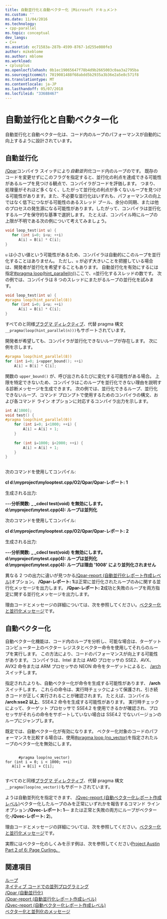 ```yaml
---
title: 自動並行化と自動ベクター化 |Microsoft ドキュメント
ms.custom: ''
ms.date: 11/04/2016
ms.technology:
- cpp-parallel
ms.topic: conceptual
dev_langs:
- C++
ms.assetid: ec71583a-287b-4599-8767-1d255e080fe3
author: mikeblome
ms.author: mblome
ms.workload:
- cplusplus
ms.openlocfilehash: 0b1ec19065647f78b4d9b2665003c0aa3a2795ba
ms.sourcegitcommit: 7019081488f68abdd5b2935a3b36e2a5e8c571f8
ms.translationtype: MT
ms.contentlocale: ja-JP
ms.lasthandoff: 05/07/2018
ms.locfileid: "33688467"
---
```

# <a name="auto-parallelization-and-auto-vectorization"></a>自動並行化と自動ベクター化
自動並行化と自動ベクター化は、コード内のループのパフォーマンスが自動的に向上するように設計されています。  
  
## <a name="auto-parallelizer"></a>自動並行化  
 [/Qpar](../build/reference/qpar-auto-parallelizer.md)コンパイラ スイッチにより*自動並列化*コード内のループのです。 既存のコードを変更せずにこのフラグを指定すると、並行化の利点を達成できる可能性があるループを見つける観点で、コンパイラがコードを評価します。 つまり、処理量がそれほど多くなく、したがって並行化の利点が多くないループを見つける可能性があります。また、不必要な並行化はいずれも、パフォーマンスの向上ではなく低下につながる可能性のあるスレッド プール、余分の同期、または他のプロセスの発生源になる可能性があります。したがって、コンパイラは並行化するループを保守的な基準で選択します。 たとえば、コンパイル時にループの上限が不明である次の例について考えてみましょう。  
  
```cpp  
void loop_test(int u) {  
   for (int i=0; i<u; ++i)  
      A[i] = B[i] * C[i];  
}  
```  
  
 `u` は小さい値という可能性があるため、コンパイラは自動的にこのループを並行化することはありません。 ただし、`u` が必ず大きいことを把握している場合は、開発者が並行化を希望することもあります。 自動並行化を有効にするには指定[#pragma loop(hint_parallel(n))](../preprocessor/loop.md)ここで、`n`並行化するスレッドの数です。 次の例では、コンパイラは 8 つのスレッドにまたがるループの並行化を試みます。  
  
```cpp  
void loop_test(int u) {  
#pragma loop(hint_parallel(8))  
   for (int i=0; i<u; ++i)  
      A[i] = B[i] * C[i];  
}  
```  
  
 すべてのと同様[プラグマ ディレクティブ](../preprocessor/pragma-directives-and-the-pragma-keyword.md)、代替 pragma 構文`__pragma(loop(hint_parallel(n)))`もサポートされています。  
  
 開発者が希望しても、コンパイラが並行化できないループが存在します。 次に例を示します。  
  
```cpp  
#pragma loop(hint_parallel(8))  
for (int i=0; i<upper_bound(); ++i)  
    A[i] = B[i] * C[i];  
```  
  
 関数の `upper_bound()` が、呼び出されるたびに変化する可能性がある場合。 上限を特定できないため、コンパイラはこのループを並行化できない理由を説明する診断メッセージを生成できます。 次の例では、並行化できるループ、並行化できないループ、コマンド プロンプトで使用するためのコンパイラの構文、および各コマンド ライン オプションに対応するコンパイラ出力を示します。  
  
```cpp  
int A[1000];  
void test() {  
#pragma loop(hint_parallel(0))  
    for (int i=0; i<1000; ++i) {  
        A[i] = A[i] + 1;  
    }  
  
    for (int i=1000; i<2000; ++i) {  
        A[i] = A[i] + 1;  
    }  
}  
  
```  
  
 次のコマンドを使用してコンパイル:  
  
 **cl d:\myproject\mylooptest.cpp/O2/Qpar/Qpar-レポート: 1**  
  
 生成される出力:  
  
 **---分析関数: _ _cdecl test(void) を無効にします。**   
 **d:\myproject\mytest.cpp(4): ループは並列化**  
  
 次のコマンドを使用してコンパイル:  
  
 **cl d:\myproject\mylooptest.cpp/O2/Qpar/Qpar-レポート: 2**  
  
 生成される出力:  
  
 **---分析関数: _ _cdecl test(void) を無効にします。**   
 **d:\myproject\mytest.cpp(4): ループは並列化**   
 **d:\myproject\mytest.cpp(4): ループは理由 '1008' により並列化されません**  
  
 異なる 2 つの出力に違いが見つかる[/Qpar-report (自動並行化レポート作成レベル)](../build/reference/qpar-report-auto-parallelizer-reporting-level.md)オプション。 **/Qpar-レポート: 1**は正常に並行化されたループのみに関する並行化メッセージを出力します。 **/Qpar-レポート: 2**成功と失敗のループを両方指定に関する並行化メッセージを出力します。  
  
 理由コードとメッセージの詳細については、次を参照してください。[ベクター化と並行化メッセージ](../error-messages/tool-errors/vectorizer-and-parallelizer-messages.md)です。  
  
## <a name="auto-vectorizer"></a>自動ベクター化  
 自動ベクター化機能は、コード内のループを分析し、可能な場合は、ターゲット コンピューター上のベクター レジスタとベクター命令を使用してそれらのループを実行します。 この方法により、コードのパフォーマンスが向上する可能性があります。 コンパイラは、Intel または AMD プロセッサの SSE2、AVX、AVX2 命令または ARM プロセッサの NEON 命令をターゲットによると、 [/arch](../build/reference/arch-minimum-cpu-architecture.md)スイッチします。  
  
 指定されたよりも、自動ベクター化が命令を生成する可能性があります、 **/arch**スイッチします。 これらの命令は、実行時チェックによって保護され、引き続きコードが正しく実行されることが確認されます。 たとえば、コンパイル **/arch:sse2 以上**、SSE4.2 命令を生成する可能性があります。 実行時チェックによって、ターゲット プロセッサで SSE4.2 を使用できるかが確認され、プロセッサがそれらの命令をサポートしていない場合は SSE4.2 でないバージョンのループにジャンプします。  
  
 既定では、自動ベクター化が有効になります。 ベクター化対象のコードのパフォーマンスを比較する場合は、使用[#pragma loop (no_vector)](../preprocessor/loop.md)を指定されたループのベクター化を無効にします。  
  
```  
  
      #pragma loop(no_vector)  
for (int i = 0; i < 1000; ++i)  
   A[i] = B[i] + C[i];  
  
```  
  
 すべてのと同様[プラグマ ディレクティブ](../preprocessor/pragma-directives-and-the-pragma-keyword.md)、代替 pragma 構文`__pragma(loop(no_vector))`もサポートされています。  
  
 ようは自動並列化を指定できます、 [/Qvec-report (自動ベクター化レポート作成レベル)](../build/reference/qvec-report-auto-vectorizer-reporting-level.md)ベクター化したループのみを正常にいずれかを報告するコマンド ライン オプション:**/Qvec-レポート: 1**— または正常と失敗の両方にループがベクター化-**/Qvec-レポート: 2**)。  
  
 理由コードとメッセージの詳細については、次を参照してください。[ベクター化と並行化メッセージ](../error-messages/tool-errors/vectorizer-and-parallelizer-messages.md)です。  
  
 実際にはベクター化のしくみを示す例は、次を参照してください[Project Austin Part 2 of 6: Page Curling。](http://blogs.msdn.com/b/vcblog/archive/2012/09/27/10348494.aspx)  
  
## <a name="see-also"></a>関連項目  
 [ループ](../preprocessor/loop.md)   
 [ネイティブ コードでの並列プログラミング](http://go.microsoft.com/fwlink/p/?linkid=263662)   
 [/Qpar (自動並行化)](../build/reference/qpar-auto-parallelizer.md)   
 [/Qpar-report (自動並行化レポート作成レベル)](../build/reference/qpar-report-auto-parallelizer-reporting-level.md)   
 [/Qvec-report (自動ベクター化レポート作成レベル)](../build/reference/qvec-report-auto-vectorizer-reporting-level.md)   
 [ベクター化と並列化のメッセージ](../error-messages/tool-errors/vectorizer-and-parallelizer-messages.md)